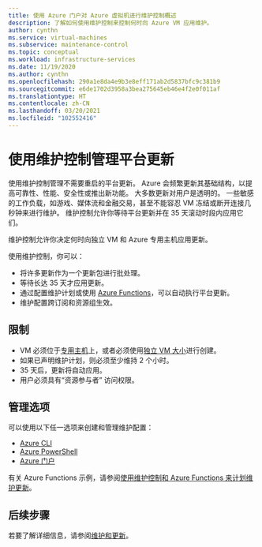 ```yaml
---
title: 使用 Azure 门户对 Azure 虚拟机进行维护控制概述
description: 了解如何使用维护控制来控制何时向 Azure VM 应用维护。
author: cynthn
ms.service: virtual-machines
ms.subservice: maintenance-control
ms.topic: conceptual
ms.workload: infrastructure-services
ms.date: 11/19/2020
ms.author: cynthn
ms.openlocfilehash: 290a1e8da4e9b3e8eff171ab2d5837bfc9c381b9
ms.sourcegitcommit: e6de1702d3958a3bea275645eb46e4f2e0f011af
ms.translationtype: HT
ms.contentlocale: zh-CN
ms.lasthandoff: 03/20/2021
ms.locfileid: "102552416"
---
```

# <a name="managing-platform-updates-with-maintenance-control"></a>使用维护控制管理平台更新 

使用维护控制管理不需要重启的平台更新。 Azure 会频繁更新其基础结构，以提高可靠性、性能、安全性或推出新功能。 大多数更新对用户是透明的。 一些敏感的工作负载，如游戏、媒体流和金融交易，甚至不能容忍 VM 冻结或断开连接几秒钟来进行维护。 维护控制允许你等待平台更新并在 35 天滚动时段内应用它们。 

维护控制允许你决定何时向独立 VM 和 Azure 专用主机应用更新。

使用维护控制，你可以：
- 将许多更新作为一个更新包进行批处理。
- 等待长达 35 天才应用更新。 
- 通过配置维护计划或使用 [Azure Functions](https://github.com/Azure/azure-docs-powershell-samples/tree/master/maintenance-auto-scheduler)，可以自动执行平台更新。
- 维护配置跨订阅和资源组生效。 

## <a name="limitations"></a>限制

- VM 必须位于[专用主机](./dedicated-hosts.md)上，或者必须使用[独立 VM 大小](isolation.md)进行创建。
- 如果已声明维护计划，则必须至少维持 2 个小时。
- 35 天后，更新将自动应用。
- 用户必须具有“资源参与者”  访问权限。

## <a name="management-options"></a>管理选项

可以使用以下任一选项来创建和管理维护配置：

- [Azure CLI](maintenance-control-cli.md)
- [Azure PowerShell](maintenance-control-powershell.md)
- [Azure 门户](maintenance-control-portal.md)

有关 Azure Functions 示例，请参阅[使用维护控制和 Azure Functions 来计划维护更新](https://github.com/Azure/azure-docs-powershell-samples/tree/master/maintenance-auto-scheduler)。

## <a name="next-steps"></a>后续步骤

若要了解详细信息，请参阅[维护和更新](maintenance-and-updates.md)。
